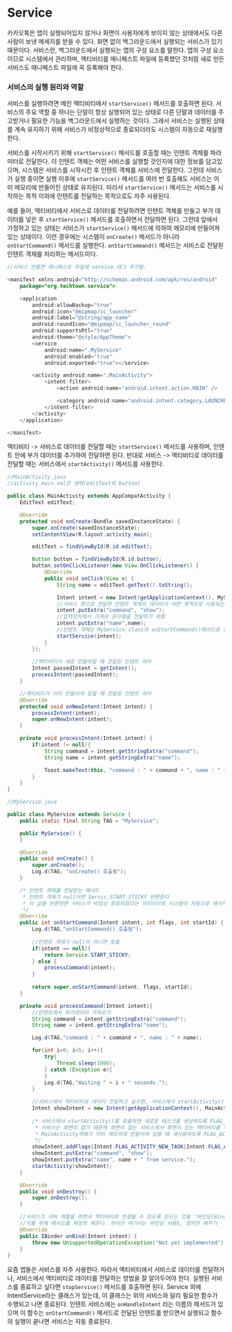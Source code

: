 # Service

카카오톡은 앱이 실행되어있지 않거나 화면이 사용자에게 보이지 않는 상태에서도 다른 사람이 보낸 메세지를 받을 수 있다. 화면 없이 백그라운드에서 실행되는 서비스가 있기 때문이다. 서비스란, 백그라운드에서 실행되는 앱의 구성 요소를 말한다. 앱의 구성 요소이므로 시스템에서 관리하며, 액티비티를 매니페스트 파일에 등록했던 것처럼 새로 만든 서비스도 매니페스트 파일에 꼭 등록해야 한다.

### 서비스의 실행 원리와 역할

서비스를 실행하려면 메인 액티비티에서 `startService()` 메서드를 호출하면 된다. 서비스의 주요 역할 중 하나는 단말이 항상 실행되어 있는 상태로 다른 단말과 데이터를 주고받거나 필요한 기능을 백그라운드에서 실행하는 것이다. 그래서 서비스는 실행된 상태를 계속 유지하기 위해 서비스가 비정상적으로 종료되더라도 시스템이 자동으로 재실행한다.

서비스를 시작시키기 위해 `startService()` 메서드를 호출할 때는 인텐트 객체를 파라미터로 전달한다. 이 인텐트 객체는 어떤 서비스를 실행할 것인지에 대한 정보를 담고있으며, 시스템은 서비스를 시작시킨 후 인텐트 객체를 서비스에 전달한다. 그런데 서비스가 실행 중이면 실행 이후에 `startService()` 메서드를 여러 번 호출해도 서비스는 이미 메모리에 만들어진 상태로 유지된다. 따라서 `startService()` 메서드는 서비스를 시작하는 목적 이외에 인텐트를 전달하는 목적으로도 자주 사용된다.

예를 들어, 액티비티에서 서비스로 데이터를 전달하려면 인텐트 객체를 만들고 부가 데이터를 넣은 후 `startService()` 메서드를 호출하면서 전달하면 된다. 그런데 앞에서 가정하고 있는 상태는 서비스가 `startService()` 메서드에 의하여 메모리에 만들어져 있는 상태이다. 이런 경우에는 시스템이 `onCreate()` 메서드가 아니라 `onStartCommand()` 메서드를 실행한다. `onStartCommand()` 메서드는 서비스로 전달된 인텐트 객체를 처리하는 메서드이다.

```java
//서비스 만들면 매니페스트 파일에 service 태그 추가됨.

<manifest xmlns:android="http://schemas.android.com/apk/res/android"
    package="org.techtown.service">

    <application
        android:allowBackup="true"
        android:icon="@mipmap/ic_launcher"
        android:label="@string/app_name"
        android:roundIcon="@mipmap/ic_launcher_round"
        android:supportsRtl="true"
        android:theme="@style/AppTheme">
        <service
            android:name=".MyService"
            android:enabled="true"
            android:exported="true"></service>

        <activity android:name=".MainActivity">
            <intent-filter>
                <action android:name="android.intent.action.MAIN" />

                <category android:name="android.intent.category.LAUNCHER" />
            </intent-filter>
        </activity>
    </application>

</manifest>
```

액티비티 -> 서비스로 데이터를 전달할 때는 `startService()` 메서드를 사용하며, 인텐트 안에 부가 데이터를 추가하여 전달하면 된다. 반대로 서비스 -> 액티비티로 데이터를 전달할 때는 서비스에서 `startActivity()` 메서드를 사용한다.

```java
//MainActivity.java
//activity_main.xml은 생략(editText와 button)

public class MainActivity extends AppCompatActivity {
    EditText editText;

    @Override
    protected void onCreate(Bundle savedInstanceState) {
        super.onCreate(savedInstanceState);
        setContentView(R.layout.activity_main);

        editText = findViewById(R.id.editText);

        Button button = findViewById(R.id.button);
        button.setOnClickListener(new View.OnClickListener() {
            @Override
            public void onClick(View v) {
                String name = editText.getText().toString();

                Intent intent = new Intent(getApplicationContext(), MyService.class);
              	//서비스 쪽으로 전달한 인텐트 객체의 데이터가 어떤 목적으로 사용되는지를 구별하기 위함
                intent.putExtra("command", "show");
              	//입력상자에서 가져온 문자열을 전달하기 위함
                intent.putExtra("name",name);
              	//인텐트 객체는 MyService.class의 onStartCommand()메서드로 전달됨
                startService(intent);
            }
        });
				
      	//액티비티가 새로 만들어질 때 전달된 인텐트 처리
        Intent passedIntent = getIntent();
        processIntent(passedIntent);
    }

  	//액티비티가 이미 만들어져 있을 때 전달된 인텐트 처리
    @Override
    protected void onNewIntent(Intent intent) {
        processIntent(intent);
        super.onNewIntent(intent);
    }

    private void processIntent(Intent intent) {
        if(intent != null){
            String command = intent.getStringExtra("command");
            String name = intent.getStringExtra("name");

            Toast.makeText(this, "command : " + command + ", name : " + name, Toast.LENGTH_SHORT).show();
        }
    }
}
```

```java
//MyService.java

public class MyService extends Service {
    public static final String TAG = "MyService";

    public MyService() {
    }

    @Override
    public void onCreate() {
        super.onCreate();
        Log.d(TAG, "onCreate() 호출됨");
    }

  	/* 인텐트 객체를 전달받는 메서드
  	 * 인텐트 객체가 null이면 Servic.START_STICKY 반환한다
  	 * 이 값을 반환하면 서비스가 비정상 종료되었다는 의미이므로 시스템이 자동으로 재시작함
  	 */
    @Override
    public int onStartCommand(Intent intent, int flags, int startId) {
        Log.d(TAG,"onStartCommand() 호출됨");
				
      	//인텐트 객체가 null이 아니면 호출
        if(intent == null){
            return Service.START_STICKY;
        } else { 
            processCommand(intent);
        }
      
        return super.onStartCommand(intent, flags, startId);
    }

    private void processCommand(Intent intent){
      	//인텐트에서 부가데이터 가져오기
        String command = intent.getStringExtra("command");
        String name = intent.getStringExtra("name");

        Log.d(TAG,"command : " + command + ", name : " + name);

        for(int i=0; i<5; i++){
            try{
                Thread.sleep(1000);
            } catch (Exception e){
            }
            Log.d(TAG,"Waiting " + i + " seconds.");
        }
      
      	//서비스에서 액티비티로 데이터 전달하고 싶으면, 서비스에서 startActivity() 메서드 사용.
        Intent showIntent = new Intent(getApplicationContext(), MainActivity.class);
      
      	/* 서비스에서 startActivity()를 호출하면 새로운 태스크를 생성하도록 FLAG_ACTIVITY_NEW_TASK 플래그를 인텐트에 추가
      	 * 서비스는 화면이 없기 때문에 화면이 없는 서비스에서 화면이 있는 액티비티를 띄우려면 새로운 태스크를 만들어야하기 때문
      	 * MainActivity객체가 이미 메모리에 만들어져 있을 때 재사용하도록 FLAG_ACTIVITY_SINGLE_TOP 과 CLEAR_TOP 플래그도 추가
      	 */
        showIntent.addFlags(Intent.FLAG_ACTIVITY_NEW_TASK|Intent.FLAG_ACTIVITY_SINGLE_TOP|Intent.FLAG_ACTIVITY_CLEAR_TOP);
        showIntent.putExtra("command", "show");
        showIntent.putExtra("name", name + " from service.");
        startActivity(showIntent);
    }

    @Override
    public void onDestroy() {
        super.onDestroy();
    }

  	//서비스가 서버 역할을 하면서 액티비티와 연결될 수 있도록 만드는 것을 '바인딩(Binding)'이라고 한다
  	//이를 위해 메서드를 재정의 해준다. 하지만 여기서는 바인딩 사용X, 정의만 해주기
    @Override
    public IBinder onBind(Intent intent) {
        throw new UnsupportedOperationException("Not yet implemented");
    }
}
```

요즘 앱들은 서비스를 자주 사용한다. 따라서 액티비티에서 서비스로 데이터를 전달하거나, 서비스에서 액티비티로 데이터를 전달하는 방법을 잘 알아두어야 한다. 실행된 서비스를 종료하고 싶다면 `stopService()` 메서드를 호출하면 된다. Service 외에 IntentService라는 클래스가 있는데, 이 클래스는 위의 서비스와 달리 필요한 함수가 수행되고 나면 종료된다. 인텐트 서비스에는 `onHandleIntent` 라는 이름의 메서드가 있으며 이 함수는 `onStartCommand()` 메서드로 전달된 인텐트를 받으면서 실행되고 함수의 실행이 끝나면 서비스는 자동 종료된다.